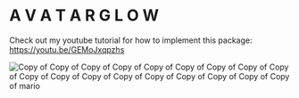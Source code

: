 # A V A T A R G L O W

Check out my youtube tutorial for how to implement this package: https://youtu.be/GEMoJxqpzhs

![Copy of Copy of Copy of Copy of Copy of Copy of Copy of Copy of Copy of Copy of Copy of Copy of Copy of Copy of Copy of Copy of Copy of Copy of mario](https://user-images.githubusercontent.com/29016489/144185159-3be40469-1804-4e9e-9bf9-40451603463d.png)
